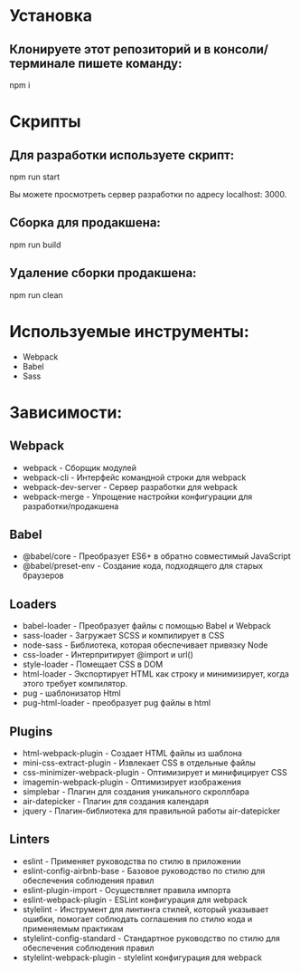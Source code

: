 # Установка

## Клонируете этот репозиторий и в консоли/терминале пишете команду:

npm i

# Скрипты

## Для разработки используете скрипт:

npm run start

Вы можете просмотреть сервер разработки по адресу localhost: 3000.

## Сборка для продакшена:

npm run build

## Удаление сборки продакшена:

npm run clean

# Используемые инструменты:

- Webpack
- Babel
- Sass

# Зависимости:

## Webpack
- webpack - Сборщик модулей
- webpack-cli - Интерфейс командной строки для webpack
- webpack-dev-server - Сервер разработки для webpack
- webpack-merge - Упрощение настройки конфигурации для разработки/продакшена

## Babel
- @babel/core - Преобразует ES6+ в обратно совместимый JavaScript
- @babel/preset-env - Cоздание кода, подходящего для старых браузеров
## Loaders
- babel-loader - Преобразует файлы с помощью Babel и Webpack
- sass-loader - Загружает SCSS и компилирует в CSS
- node-sass - Библиотека, которая обеспечивает привязку Node
- css-loader - Интерпритирует @import и url()
- style-loader - Помещает CSS в DOM
- html-loader - Экспортирует HTML как строку и минимизирует, когда этого требует компилятор.
- pug - шаблонизатор Html
- pug-html-loader - преобразует pug файлы в html
## Plugins
- html-webpack-plugin - Создает HTML файлы из шаблона
- mini-css-extract-plugin - Извлекает CSS в отдельные файлы
- css-minimizer-webpack-plugin - Оптимизирует и минифицирует CSS
- imagemin-webpack-plugin - Оптимизирует изображения
- simplebar - Плагин для создания уникального скроллбара
- air-datepicker - Плагин для создания календаря
- jquery - Плагин-библиотека для правильной работы air-datepicker

## Linters
- eslint - Применяет руководства по стилю в приложении
- eslint-config-airbnb-base - Базовое руководство по стилю для обеспечения соблюдения правил
- eslint-plugin-import - Осуществляет правила импорта
- eslint-webpack-plugin - ESLint конфигурация для webpack
- stylelint - Инструмент для линтинга стилей, который указывает ошибки, помогает соблюдать соглашения по стилю кода и применяемым практикам
- stylelint-config-standard - Стандартное руководство по стилю для обеспечения соблюдения правил
- stylelint-webpack-plugin - stylelint конфигурация для webpack
